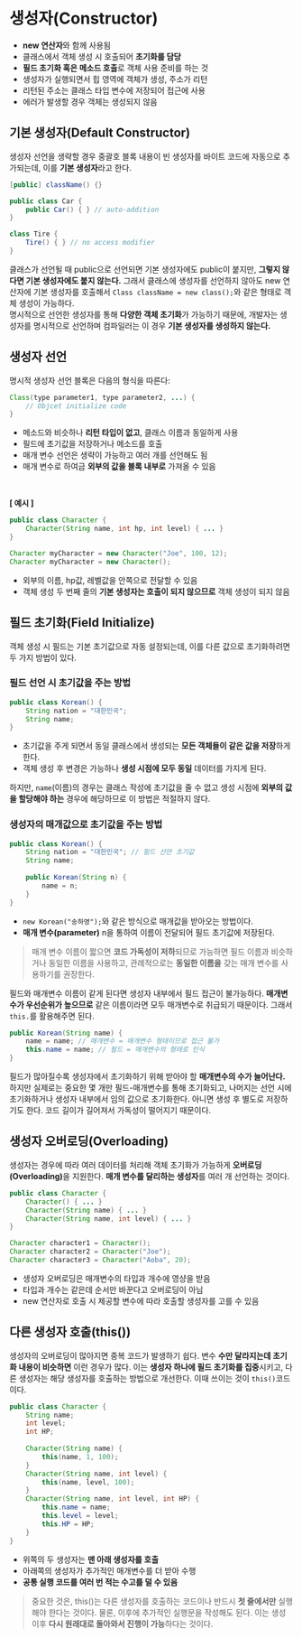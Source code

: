 # 생성자(Constructor)
- **new 연산자**&ZeroWidthSpace;와 함께 사용됨
- 클래스에서 객체 생성 시 호출되어 **초기화를 담당**
- **필드 초기화 혹은 메소드 호출**&ZeroWidthSpace;로 객체 사용 준비를 하는 것
- 생성자가 실행되면서 힙 영역에 객체가 생성, 주소가 리턴
- 리턴된 주소는 클래스 타입 변수에 저장되어 접근에 사용
- 에러가 발생할 경우 객체는 생성되지 않음

## 기본 생성자(Default Constructor)
생성자 선언을 생략할 경우 중괄호 블록 내용이 빈 생성자를 바이트 코드에 자동으로 추가되는데, 이를 **기본 생성자**&ZeroWidthSpace;라고 한다.
```JAVA
[public] className() {}

public class Car {
	public Car() { } // auto-addition
}

class Tire {
	Tire() { } // no access modifier
}
```
클래스가 선언될 때 public으로 선언되면 기본 생성자에도 public이 붙지만, **그렇지 않다면 기본 생성자에도 붙지 않는다.** 그래서 클래스에 생성자를 선언하지 않아도 new 연산자에 기본 생성자를 호출해서 `Class className = new class();`와 같은 형태로 객체 생성이 가능하다.   
명시적으로 선언한 생성자를 통해 **다양한 객체 초기화**&ZeroWidthSpace;가 가능하기 때문에, 개발자는 생성자를 명시적으로 선언하며 컴파일러는 이 경우 **기본 생성자를 생성하지 않는다.**

## 생성자 선언
명시적 생성자 선언 블록은 다음의 형식을 따른다:
```JAVA
Class(type parameter1, type parameter2, ...) {
	// Objcet initialize code
}
```
- 메소드와 비슷하나 **리턴 타입이 없고**&ZeroWidthSpace;, 클래스 이름과 동일하게 사용
- 필드에 초기값을 저장하거나 메소드를 호출
- 매개 변수 선언은 생략이 가능하고 여러 개를 선언해도 됨
- 매개 변수로 하여금 **외부의 값을 블록 내부로** 가져올 수 있음
<br>

**[ 예시 ]**
```JAVA
public class Character {
	Character(String name, int hp, int level) { ... }
}

Character myCharacter = new Character("Joe", 100, 12);
Character myCharacter = new Character();
```
- 외부의 이름, hp값, 레벨값을 안쪽으로 전달할 수 있음
- 객체 생성 두 번째 줄의 **기본 생성자는 호출이 되지 않으므로** 객체 생성이 되지 않음

## 필드 초기화(Field Initialize)
객체 생성 시 필드는 기본 초기값으로 자동 설정되는데, 이를 다른 값으로 초기화하려면 두 가지 방법이 있다.

### 필드 선언 시 초기값을 주는 방법
```JAVA
public class Korean() {
	String nation = "대한민국";
    String name;
}
```
- 초기값을 주게 되면서 동일 클래스에서 생성되는 **모든 객체들이 같은 값을 저장**&ZeroWidthSpace;하게 한다.
- 객체 생성 후 변경은 가능하나 **생성 시점에 모두 동일** 데이터를 가지게 된다.

하지만, `name`(이름)의 경우는 클래스 작성에 초기값을 줄 수 없고 생성 시점에 **외부의 값을 할당해야 하는** 경우에 해당하므로 이 방법은 적절하지 않다.

### 생성자의 매개값으로 초기값을 주는 방법
```JAVA
public class Korean() {
	String nation = "대한민국"; // 필드 선언 초기값
	String name;
    
    public Korean(String n) {
    	name = n;
    }
}
````
- `new Korean("송하영");`와 같은 방식으로 매개값을 받아오는 방법이다.
- **매개 변수(parameter)** n을 통하여 이름이 전달되어 필드 초기값에 저장된다.

> 매개 변수 이름이 짧으면 **코드 가독성이 저하**&ZeroWidthSpace;되므로 가능하면 필드 이름과 비슷하거나 동일한 이름을 사용하고, 관례적으로는 **동일한 이름을** 갖는 매개 변수를 사용하기를 권장한다.

필드와 매개변수 이름이 같게 된다면 생성자 내부에서 필드 접근이 불가능하다. **매개변수가 우선순위가 높으므로** 같은 이름이라면   모두 매개변수로 취급되기 때문이다. 그래서 `this.`를 활용해주면 된다.

```JAVA
public Korean(String name) {
	name = name; // 매개변수 = 매개변수 형태이므로 접근 불가
    this.name = name; // 필드 = 매개변수의 형태로 인식
}
```

필드가 많아질수록 생성자에서 초기화하기 위해 받아야 할 **매개변수의 수가 늘어난다.** 하지만 실제로는 중요한 몇 개만 필드-매개변수를 통해 초기화되고, 나머지는 선언 시에 초기화하거나 생성자 내부에서 임의 값으로 초기화한다. 아니면 생성 후 별도로 저장하기도 한다. 코드 길이가 길어져서 가독성이 떨어지기 때문이다.

## 생성자 오버로딩(Overloading)

생성자는 경우에 따라 여러 데이터를 처리해 객체 초기화가 가능하게 **오버로딩(Overloading)**&ZeroWidthSpace;을 지원한다. **매개 변수를 달리하는 생성자**&ZeroWidthSpace;를 여러 개 선언하는 것이다.
```JAVA
public class Character {
	Character() { ... }
    Character(String name) { ... }
    Character(String name, int level) { ... }
}

Character character1 = Character();
Character character2 = Character("Joe");
Character character3 = Character("Aoba", 20);
```
- 생성자 오버로딩은 매개변수의 타입과 개수에 영샹을 받음
- 타입과 개수는 같은데 순서만 바꾼다고 오버로딩이 아님
- new 연산자로 호출 시 제공할 변수에 따라 호출할 생성자를 고를 수 있음

## 다른 생성자 호출(this())
생성자의 오버로딩이 많아지면 중복 코드가 발생하기 쉽다. 변수 **수만 달라지는데 초기화 내용이 비슷하면** 이런 경우가 많다. 이는 **생성자 하나에 필드 초기화를 집중**&ZeroWidthSpace;시키고, 다른 생성자는 해당 생성자를 호출하는 방법으로 개선한다. 이때 쓰이는 것이 `this()`코드이다.

```JAVA
public class Character {
	String name;
    int level;
    int HP;
    
    Character(String name) {
    	this(name, 1, 100);
   	}
    Character(String name, int level) {
    	this(name, level, 100);
    }
    Character(String name, int level, int HP) {
    	this.name = name;
        this.level = level;
        this.HP = HP;
    }
}
```
- 위쪽의 두 생성자는 **맨 아래 생성자를 호출**
- 아래쪽의 생성자가 추가적인 매개변수를 더 받아 수행
- **공통 실행 코드를 여러 번 적는 수고를 덜 수 있음**

> 중요한 것은, this()는 다른 생성자를 호출하는 코드이나 반드시 **첫 줄에서만** 실행해야 한다는 것이다. 물론, 이후에 추가적인 실행문을 작성해도 된다. 이는 생성 이후 **다시 원래대로 돌아와서 진행이 가능**&ZeroWidthSpace;하다는 것이다.
